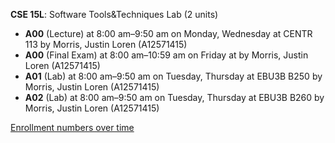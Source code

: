 **CSE 15L**: Software Tools&Techniques Lab (2 units)

- **A00** (Lecture) at 8:00 am–9:50 am on Monday, Wednesday at CENTR 113 by Morris, Justin Loren (A12571415)
- **A00** (Final Exam) at 8:00 am–10:59 am on Friday at   by Morris, Justin Loren (A12571415)
- **A01** (Lab) at 8:00 am–9:50 am on Tuesday, Thursday at EBU3B B250 by Morris, Justin Loren (A12571415)
- **A02** (Lab) at 8:00 am–9:50 am on Tuesday, Thursday at EBU3B B260 by Morris, Justin Loren (A12571415)

[Enrollment numbers over time](./CSE15L.tsv)
